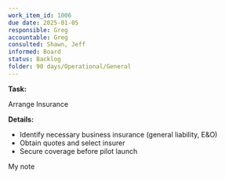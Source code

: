 ```yaml
---
work_item_id: 1006
due date: 2025-01-05
responsible: Greg
accountable: Greg
consulted: Shawn, Jeff
informed: Board
status: Backlog
folder: 90 days/Operational/General
---
```


**Task:**

Arrange Insurance

**Details:**

- Identify necessary business insurance (general liability, E&O)
- Obtain quotes and select insurer
- Secure coverage before pilot launch

My note
